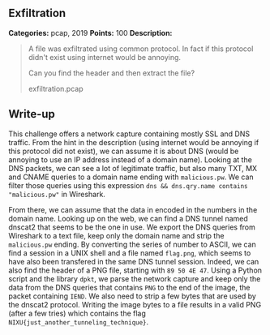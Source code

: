 ## Exfiltration

**Categories:** pcap, 2019
**Points:** 100
**Description:**

>  A file was exfiltrated using common protocol. In fact if this
>  protocol didn't exist using internet would be annoying.
>  
>  Can you find the header and then extract the file?
>  
>  
>  exfiltration.pcap
>  


## Write-up

This challenge offers a network capture containing mostly SSL and DNS traffic.
From the hint in the description (using internet would be annoying if this protocol did not exist), we can assume it is about DNS (would be annoying to use an IP address instead of a domain name).
Looking at the DNS packets, we can see a lot of legitimate traffic, but also many TXT, MX and CNAME queries to a domain name ending with `malicious.pw`.
We can filter those queries using this expression `dns && dns.qry.name contains "malicious.pw"` in Wireshark.

From there, we can assume that the data in encoded in the numbers in the domain name.
Looking up on the web, we can find a DNS tunnel named dnscat2 that seems to be the one in use.
We export the DNS queries from Wireshark to a text file, keep only the domain name and strip the `malicious.pw` ending.
By converting the series of number to ASCII, we can find a session in a UNIX shell and a file named `flag.png`, which seems to have also been transfered in the same DNS tunnel session.
Indeed, we can also find the header of a PNG file, starting with `89 50 4E 47`.
Using a Python script and the library `dpkt`, we parse the network capture and keep only the data from the DNS queries that contains `PNG` to the end of the image, the packet containing `IEND`.
We also need to strip a few bytes that are used by the dnscat2 protocol.
Writing the image bytes to a file results in a valid PNG (after a few tries) which contains the flag `NIXU{just_another_tunneling_technique}`.

